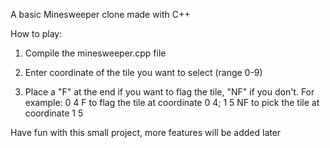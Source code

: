 A basic Minesweeper clone made with C++

How to play:

1. Compile the minesweeper.cpp file

2. Enter coordinate of the tile you want to select (range 0-9)

3. Place a "F" at the end if you want to flag the tile, "NF" if you don't. For example: 0 4 F to flag the tile at coordinate 0 4; 1 5 NF to pick the tile at coordinate 1 5

Have fun with this small project, more features will be added later
